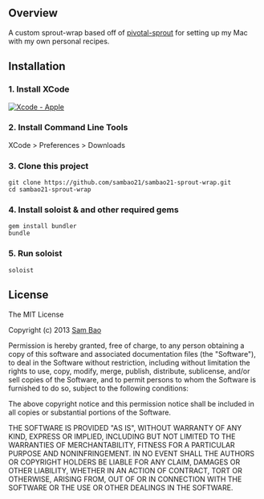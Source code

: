 ## Overview

A custom sprout-wrap based off of [pivotal-sprout](https://github.com/pivotal-sprout/sprout-wrap) for setting up my Mac with my own personal recipes.

## Installation

### 1. Install XCode

[![Xcode - Apple](http://r.mzstatic.com/images/web/linkmaker/badge_macappstore-lrg.gif)](https://itunes.apple.com/us/app/xcode/id497799835?mt=12&uo=4)

### 2. Install Command Line Tools

  XCode > Preferences > Downloads

### 3. Clone this project

    git clone https://github.com/sambao21/sambao21-sprout-wrap.git
    cd sambao21-sprout-wrap

### 4. Install soloist & and other required gems

    gem install bundler
    bundle

### 5. Run soloist

    soloist

## License

The MIT License

Copyright (c) 2013 [Sam Bao](http://github.com/sambao21)

Permission is hereby granted, free of charge, to any person obtaining a copy
of this software and associated documentation files (the "Software"), to deal
in the Software without restriction, including without limitation the rights
to use, copy, modify, merge, publish, distribute, sublicense, and/or sell
copies of the Software, and to permit persons to whom the Software is
furnished to do so, subject to the following conditions:

The above copyright notice and this permission notice shall be included in
all copies or substantial portions of the Software.

THE SOFTWARE IS PROVIDED "AS IS", WITHOUT WARRANTY OF ANY KIND, EXPRESS OR
IMPLIED, INCLUDING BUT NOT LIMITED TO THE WARRANTIES OF MERCHANTABILITY,
FITNESS FOR A PARTICULAR PURPOSE AND NONINFRINGEMENT. IN NO EVENT SHALL THE
AUTHORS OR COPYRIGHT HOLDERS BE LIABLE FOR ANY CLAIM, DAMAGES OR OTHER
LIABILITY, WHETHER IN AN ACTION OF CONTRACT, TORT OR OTHERWISE, ARISING FROM,
OUT OF OR IN CONNECTION WITH THE SOFTWARE OR THE USE OR OTHER DEALINGS IN
THE SOFTWARE.
